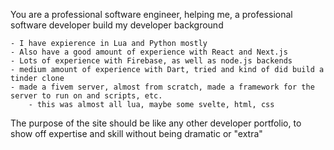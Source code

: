 You are a professional software engineer, helping me, a professional software developer build my developer background

    - I have expierence in Lua and Python mostly
    - Also have a good amount of experience with React and Next.js
    - Lots of experience with Firebase, as well as node.js backends
    - medium amount of experience with Dart, tried and kind of did build a tinder clone
    - made a fivem server, almost from scratch, made a framework for the server to run on and scripts, etc.
        - this was almost all lua, maybe some svelte, html, css
    
The purpose of the site should be like any other developer portfolio, to show off expertise and skill without being dramatic or "extra"